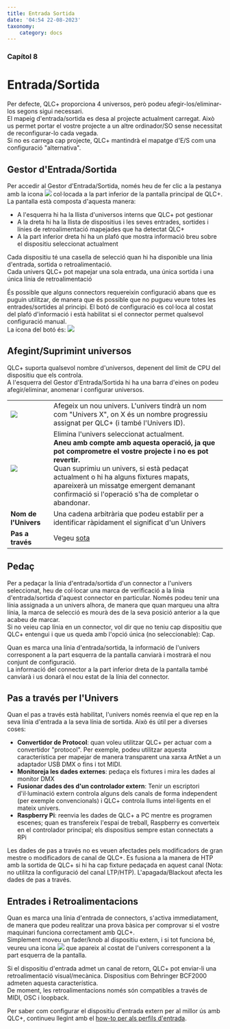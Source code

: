 ```yaml
---
title: Entrada Sortida
date: '04:54 22-08-2023'
taxonomy:
    category: docs
---
```


<style>
    #chapter p {
        text-align: left;
    }
</style>
### Capítol 8

# Entrada/Sortida

Per defecte, QLC+ proporciona 4 universos, però podeu afegir-los/eliminar-los segons sigui necessari.  
El mapeig d'entrada/sortida es desa al projecte actualment carregat. Això us permet portar el vostre projecte a un altre ordinador/SO sense necessitat de reconfigurar-lo cada vegada.  
Si no es carrega cap projecte, QLC+ mantindrà el mapatge d'E/S com una configuració "alternativa".

Gestor d'Entrada/Sortida
--------------------

Per accedir al Gestor d'Entrada/Sortida, només heu de fer clic a la pestanya amb la icona ![](/basics/input_output.png) col·locada a la part inferior de la pantalla principal de QLC+.  
La pantalla està composta d'aquesta manera:

* A l'esquerra hi ha la llista d'universos interns que QLC+ pot gestionar
* A la dreta hi ha la llista de dispositius i les seves entrades, sortides i línies de retroalimentació mapejades que ha detectat QLC+
* A la part inferior dreta hi ha un plafó que mostra informació breu sobre el dispositiu seleccionat actualment

Cada dispositiu té una casella de selecció quan hi ha disponible una línia d'entrada, sortida o retroalimentació.  
Cada univers QLC+ pot mapejar una sola entrada, una única sortida i una única línia de retroalimentació

És possible que alguns connectors requereixin configuració abans que es puguin utilitzar, de manera que és possible que no pugueu veure totes les entrades/sortides al principi. El botó de configuració es col·loca al costat del plafó d'informació i està habilitat si el connector permet qualsevol configuració manual.  
La icona del botó és: ![](/basics/configure.png)

Afegint/Suprimint universos
-------------------------

QLC+ suporta qualsevol nombre d'universos, depenent del límit de CPU del dispositiu que els controla.  
A l'esquerra del Gestor d'Entrada/Sortida hi ha una barra d'eines on podeu afegir/eliminar, anomenar i configurar universos.

|     |     |
| --- | --- |
| ![](/basics/edit_add.png) | Afegeix un nou univers. L'univers tindrà un nom com "Univers X", on X és un nombre progressiu assignat per QLC+ (i també l'Univers ID). |
| ![](/basics/edit_remove.png) | Elimina l'univers seleccionat actualment.  <br>**Aneu amb compte amb aquesta operació, ja que pot comprometre el vostre projecte i no es pot revertir.** <br>Quan suprimiu un univers, si està pedaçat actualment o hi ha alguns fixtures mapats, apareixerà un missatge emergent demanant confirmació si l'operació s'ha de completar o abandonar. |
| **Nom de l'Univers** | Una cadena arbitrària que podeu establir per a identificar ràpidament el significat d'un Univers |
| **Pas a través** | Vegeu [sota](#pas-a-través-per-lunivers) |

Pedaç
--------

Per a pedaçar la línia d'entrada/sortida d'un connector a l'univers seleccionat, heu de col·locar una marca de verificació a la línia d'entrada/sortida d'aquest connector en particular. Només podeu tenir una línia assignada a un univers alhora, de manera que quan marqueu una altra línia, la marca de selecció es mourà des de la seva posició anterior a la que acabeu de marcar.  
Si no veieu cap línia en un connector, vol dir que no teniu cap dispositiu que QLC+ entengui i que us queda amb l'opció única (no seleccionable): Cap.

Quan es marca una línia d'entrada/sortida, la informació de l'univers corresponent a la part esquerra de la pantalla canviarà i mostrarà el nou conjunt de configuració.  
La informació del connector a la part inferior dreta de la pantalla també canviarà i us donarà el nou estat de la línia del connector.

Pas a través per l'Univers
--------------------

Quan el pas a través està habilitat, l'univers només reenvia el que rep en la seva línia d'entrada a la seva línia de sortida. Això és útil per a diverses coses:

* **Convertidor de Protocol**: quan voleu utilitzar QLC+ per actuar com a convertidor "protocol". Per exemple, podeu utilitzar aquesta característica per mapejar de manera transparent una xarxa ArtNet a un adaptador USB DMX o fins i tot MIDI.
* **Monitoreja les dades externes**: pedaça els fixtures i mira les dades al monitor DMX
* **Fusionar dades des d'un controlador extern**: Tenir un escriptori d'il·luminació extern controla alguns dels canals de forma independent (per exemple convencionals) i QLC+ controla llums intel·ligents en el mateix univers.
* **Raspberry Pi**: reenvia les dades de QLC+ a PC mentre es programen escenes; quan es transfereix l'espai de treball, Raspberry es converteix en el controlador principal; els dispositius sempre estan connectats a RPi

Les dades de pas a través  no es veuen afectades pels modificadors de gran mestre o modificadors de canal de QLC+. Es fusiona a la manera de HTP amb la sortida de QLC+ si hi ha cap fixture pedaçada en aquest canal (Nota: no utilitza la configuració del canal LTP/HTP). L'apagada/Blackout afecta les dades de pas a través.

Entrades i Retroalimentacions
-------------------

Quan es marca una línia d'entrada de connectors, s'activa immediatament, de manera que podeu realitzar una prova bàsica per comprovar si el vostre maquinari funciona correctament amb QLC+.  
Simplement moveu un fader/knob al dispositiu extern, i si tot funciona bé, veureu una icona ![](/basics/input.png) que apareix al costat de l'univers corresponent a la part esquerra de la pantalla.

Si el dispositiu d'entrada admet un canal de retorn, QLC+ pot enviar-li una retroalimentació visual/mecànica. Dispositius com Behringer BCF2000 admeten aquesta característica.  
De moment, les retroalimentacions només són compatibles a través de MIDI, OSC i loopback.

Per saber com configurar el dispositiu d'entrada extern per al millor ús amb QLC+, continueu llegint amb el [how-to per als perfils d'entrada](input-profiles).
